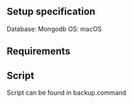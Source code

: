 ## Setup specification
Database: Mongodb
OS: macOS

## Requirements


## Script
Script can be found in backup.command
